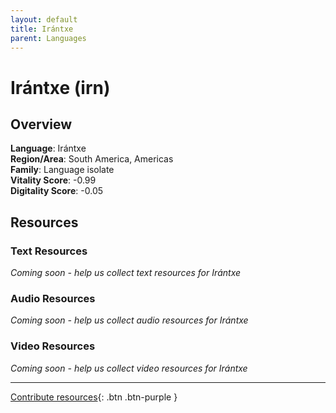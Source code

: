 ```yaml
---
layout: default
title: Irántxe
parent: Languages
---
```


# Irántxe (irn)

## Overview

**Language**: Irántxe  
**Region/Area**: South America, Americas  
**Family**: Language isolate  
**Vitality Score**: -0.99  
**Digitality Score**: -0.05  

## Resources

### Text Resources
*Coming soon - help us collect text resources for Irántxe*

### Audio Resources
*Coming soon - help us collect audio resources for Irántxe*

### Video Resources
*Coming soon - help us collect video resources for Irántxe*

---

[Contribute resources](https://fairtrain.github.io/){: .btn .btn-purple }
